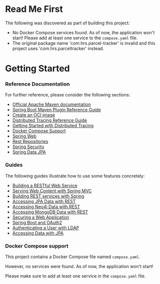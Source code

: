 # Read Me First
The following was discovered as part of building this project:

* No Docker Compose services found. As of now, the application won't start! Please add at least one service to the `compose.yaml` file.
* The original package name 'com.hrs.parcel-tracker' is invalid and this project uses 'com.hrs.parceltracker' instead.

# Getting Started

### Reference Documentation
For further reference, please consider the following sections:

* [Official Apache Maven documentation](https://maven.apache.org/guides/index.html)
* [Spring Boot Maven Plugin Reference Guide](https://docs.spring.io/spring-boot/docs/3.3.0-M1/maven-plugin/reference/html/)
* [Create an OCI image](https://docs.spring.io/spring-boot/docs/3.3.0-M1/maven-plugin/reference/html/#build-image)
* [Distributed Tracing Reference Guide](https://micrometer.io/docs/tracing)
* [Getting Started with Distributed Tracing](https://docs.spring.io/spring-boot/docs/3.3.0-M1/reference/html/actuator.html#actuator.micrometer-tracing.getting-started)
* [Docker Compose Support](https://docs.spring.io/spring-boot/docs/3.3.0-M1/reference/htmlsingle/index.html#features.docker-compose)
* [Spring Web](https://docs.spring.io/spring-boot/docs/3.3.0-M1/reference/htmlsingle/index.html#web)
* [Rest Repositories](https://docs.spring.io/spring-boot/docs/3.3.0-M1/reference/htmlsingle/index.html#howto.data-access.exposing-spring-data-repositories-as-rest)
* [Spring Security](https://docs.spring.io/spring-boot/docs/3.3.0-M1/reference/htmlsingle/index.html#web.security)
* [Spring Data JPA](https://docs.spring.io/spring-boot/docs/3.3.0-M1/reference/htmlsingle/index.html#data.sql.jpa-and-spring-data)

### Guides
The following guides illustrate how to use some features concretely:

* [Building a RESTful Web Service](https://spring.io/guides/gs/rest-service/)
* [Serving Web Content with Spring MVC](https://spring.io/guides/gs/serving-web-content/)
* [Building REST services with Spring](https://spring.io/guides/tutorials/rest/)
* [Accessing JPA Data with REST](https://spring.io/guides/gs/accessing-data-rest/)
* [Accessing Neo4j Data with REST](https://spring.io/guides/gs/accessing-neo4j-data-rest/)
* [Accessing MongoDB Data with REST](https://spring.io/guides/gs/accessing-mongodb-data-rest/)
* [Securing a Web Application](https://spring.io/guides/gs/securing-web/)
* [Spring Boot and OAuth2](https://spring.io/guides/tutorials/spring-boot-oauth2/)
* [Authenticating a User with LDAP](https://spring.io/guides/gs/authenticating-ldap/)
* [Accessing Data with JPA](https://spring.io/guides/gs/accessing-data-jpa/)

### Docker Compose support
This project contains a Docker Compose file named `compose.yaml`.

However, no services were found. As of now, the application won't start!

Please make sure to add at least one service in the `compose.yaml` file.

